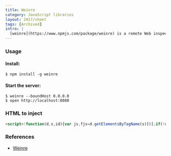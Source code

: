 ```yaml
---
title: Weinre
category: JavaScript libraries
layout: 2017/sheet
tags: [Archived]
intro: |
  [weinre](https://www.npmjs.com/package/weinre) is a remote Web inspector. Note that it has been deprecated since 2016.
---
```


### Usage

#### Install:

```
$ npm install -g weinre
```

#### Start the server:

```
$ weinre --boundHost 0.0.0.0
$ open http://localhost:8080
```

### HTML to inject

<!--prettier-ignore -->
```html
<script>!function(d,s,id){var js,fjs=d.getElementsByTagName(s)[0];if(!d.getElementById(id)){js=d.createElement(s);js.id=id;js.async=1;js.src='http://'+location.hostname+':8080/target/target-script-min.js#anonymous';fjs.parentNode.insertBefore(js,fjs);}}(document,'script','weinre');</script>
```

### References

- [Weinre](http://people.apache.org/~pmuellr/weinre/)

